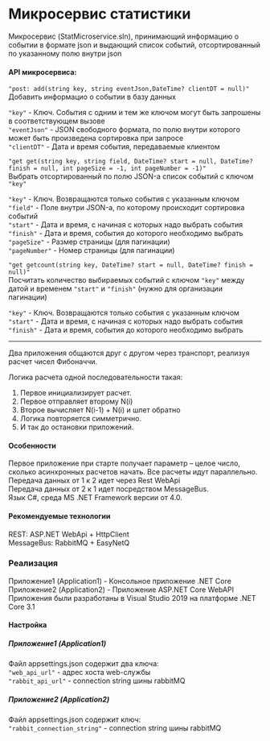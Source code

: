 # Микросервис статистики

Микросервис (StatMicroservice.sln), принимающий информацию о событии в формате json и выдающий список событий, отсортированный по указанному полю внутри json

#### API микросервиса:
`"post: add(string key, string eventJson,DateTime? clientDT = null)"`  
Добавить информацио о событии в базу данных 

`"key"` - Ключ. События с одним и тем же ключом могут быть запрошены в соответствующем вызове  
`"eventJson"` - JSON свободного формата, по полю внутри которого может быть произведена сортировка при запросе  
`"clientDT"` - Дата и время события, передаваемые клиентом  



`"get get(string key, string field, DateTime? start = null, DateTime? finish = null, int pageSize = -1, int pageNumber = -1)"`  
Выбрать отсортированный по полю JSON-а список событий с ключом `"key"`

`"key"` - Ключ. Возвращаются только события с указанным ключом  
`"field"` - Поле внутри JSON-а, по которому происходит сортировка событий  
`"start"` - Дата и время, с начиная с которых надо выбрать события  
`"finish"` - Дата и время, события до которого необходимо выбрать  
`"pageSize"` - Размер страницы (для пагинации)  
`"pageNumber"` - Номер страницы (для пагинации)  


`"get getcount(string key, DateTime? start = null, DateTime? finish = null)"`  
Посчитать количество выбираемых событий с ключом `"key"` между датой и временем `"start"` и `"finish"` (нужно для организации пагинации)

`"key"` - Ключ. Возвращаются только события с указанным ключом  
`"start"` - Дата и время, с начиная с которых надо выбрать события  
`"finish"` - Дата и время, события до которого необходимо выбрать  


------------------------

Два приложения общаются друг с другом через транспорт, реализуя расчет чисел Фибоначчи.  
  
Логика расчета одной последовательности такая:  
1.  Первое инициализирует расчет.  
2.  Первое отправляет второму N(i)  
3.  Второе вычисляет N(i-1) + N(i) и шлет обратно  
4.  Логика повторяется симметрично.  
5.  И так до остановки приложений.  
#### Особенности  
Первое приложение при старте получает параметр – целое число, сколько асинхронных расчетов начать. Все расчеты
идут параллельно.  
Передача данных от 1 к 2 идет через Rest WebApi  
Передача данных от 2 к 1 идет посредством MessageBus.  
Язык C#, среда MS .NET Framework версии от 4.0.  
#### Рекомендуемые технологии  
REST: ASP.NET WebApi + HttpClient  
MessageBus: RabbitMQ + EasyNetQ  
### Реализация
Приложение1 (Application1) - Консольное приложение .NET Core  
Приложение2 (Application2) - Приложение ASP.NET Core WebAPI  
Приложения были разработаны в Visual Studio 2019 на платформе .NET Core 3.1
#### Настройка
##### Приложение1 (Application1)
Файл appsettings.json содержит два ключа:  
`"web_api_url"` - адрес хоста web-службы  
`"rabbit_api_url"` - connection string шины rabbitMQ  
##### Приложение2 (Application2)
Файл appsettings.json содержит ключ:  
`"rabbit_connection_string"` - connection string шины rabbitMQ
